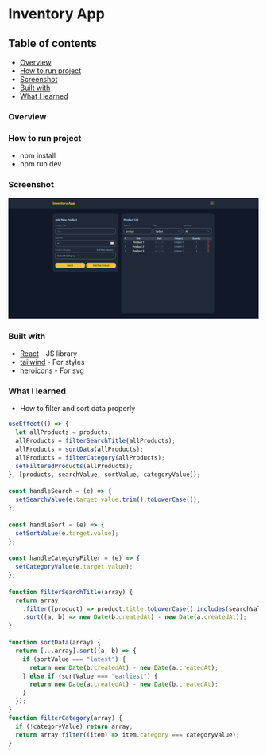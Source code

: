 # Inventory App

## Table of contents

- [Overview](#overview)
- [How to run project](#how-to-run-project)
- [Screenshot](#screenshot)
- [Built with](#built-with)
- [What I learned](#what-i-learned)

### Overview

### How to run project

- npm install
- npm run dev

### Screenshot

![](./src/assets/pagePreview.png)

### Built with

- [React](https://reactjs.org/) - JS library
- [tailwind](https://tailwindcss.com/) - For styles
- [heroicons](https://heroicons.com/) - For svg

### What I learned

- How to filter and sort data properly

```js
useEffect(() => {
  let allProducts = products;
  allProducts = filterSearchTitle(allProducts);
  allProducts = sortData(allProducts);
  allProducts = filterCategory(allProducts);
  setFilteredProducts(allProducts);
}, [products, searchValue, sortValue, categoryValue]);

const handleSearch = (e) => {
  setSearchValue(e.target.value.trim().toLowerCase());
};

const handleSort = (e) => {
  setSortValue(e.target.value);
};

const handleCategoryFilter = (e) => {
  setCategoryValue(e.target.value);
};

function filterSearchTitle(array) {
  return array
    .filter((product) => product.title.toLowerCase().includes(searchValue))
    .sort((a, b) => new Date(b.createdAt) - new Date(a.createdAt));
}

function sortData(array) {
  return [...array].sort((a, b) => {
    if (sortValue === "latest") {
      return new Date(b.createdAt) - new Date(a.createdAt);
    } else if (sortValue === "earliest") {
      return new Date(a.createdAt) - new Date(b.createdAt);
    }
  });
}
function filterCategory(array) {
  if (!categoryValue) return array;
  return array.filter((item) => item.category === categoryValue);
}
```
